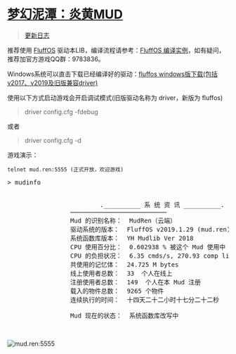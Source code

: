 # [梦幻泥潭：炎黄MUD](https://mud.ren)

> [更新日志](https://github.com/oiuv/mud/blob/master/CHANGELOG.md)

推荐使用 [FluffOS](https://github.com/fluffos/fluffos) 驱动本LIB，编译流程请参考：[FluffOS 编译实例](https://bbs.mud.ren/threads/2)，如有疑问，推荐加官方游戏QQ群：9783836。

Windows系统可以直击下载已经编译好的驱动：[fluffos windows版下载(包括v2017、v2019及旧版兼容driver)](https://bbs.mud.ren/threads/4)

使用以下方式启动游戏会开启调试模式(旧版驱动名称为 driver，新版为 fluffos)

> driver config.cfg -fdebug

或者

> driver config.cfg -d

游戏演示：

    telnet mud.ren:5555 (正式开放，欢迎游戏)

<pre>
> mudinfo


                         .__________ 系 统 资 讯 __________.
                 ──────────────────────────
                 Mud 的识别名称：  MudRen（云端）
                 驱动系统的版本：  FluffOS v2019.1.29 (mud.ren)
                 系统函数库版本：  YH Mudlib Ver 2018
                 CPU 使用百分比：  0.602938 % 被这个 Mud 使用中
                 CPU 的负担状况：  6.35 cmds/s, 270.93 comp lines/s
                 共使用的记忆体：  24.725 M bytes
                 线上使用者总数：  33  个人在线上
                 注册使用者总数：  149  个人在本 Mud 注册
                 载入的物件总数：  9265 个物件
                 连续执行的时间：  十四天二十二小时十七分二十二秒

                 Mud 现在的状态：  系统函数库改写中


</pre>
<img src="https://app.oiuv.cn/storage/screen/15413245501980.png" alt="mud.ren:5555">
